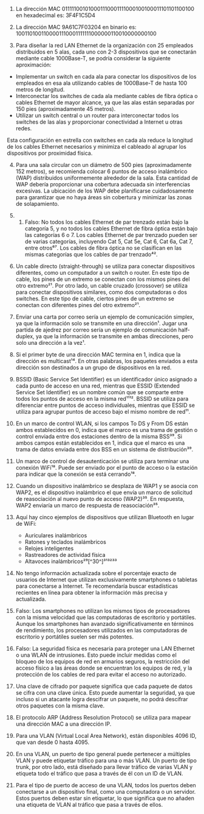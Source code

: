 1. La dirección MAC 011111001010001110001111000100100011101101100100 en hexadecimal es: 3F4F1C5D4

2. La dirección MAC 9A61C7F03204 en binario es: 1001101001100001110001111111000000110010000000100

3. Para diseñar la red LAN Ethernet de la organización con 25 empleados distribuidos en 5 alas, cada uno con 2-3 dispositivos que se conectarán mediante cable 1000Base-T, se podría considerar la siguiente aproximación:

- Implementar un switch en cada ala para conectar los dispositivos de los empleados en esa ala utilizando cables de 1000Base-T de hasta 100 metros de longitud.
- Interconectar los switches de cada ala mediante cables de fibra óptica o cables Ethernet de mayor alcance, ya que las alas están separadas por 150 pies (aproximadamente 45 metros).
- Utilizar un switch central o un router para interconectar todos los switches de las alas y proporcionar conectividad a Internet u otras redes.

Esta configuración en estrella con switches en cada ala reduce la longitud de los cables Ethernet necesarios y minimiza el cableado al agrupar los dispositivos por proximidad física.

4. Para una sala circular con un diámetro de 500 pies (aproximadamente 152 metros), se recomienda colocar 6 puntos de acceso inalámbrico (WAP) distribuidos uniformemente alrededor de la sala. Esta cantidad de WAP debería proporcionar una cobertura adecuada sin interferencias excesivas. La ubicación de los WAP debe planificarse cuidadosamente para garantizar que no haya áreas sin cobertura y minimizar las zonas de solapamiento.
5. 1. Falso: No todos los cables Ethernet de par trenzado están bajo la categoría 5, y no todos los cables Ethernet de fibra óptica están bajo las categorías 6 o 7. Los cables Ethernet de par trenzado pueden ser de varias categorías, incluyendo Cat 5, Cat 5e, Cat 6, Cat 6a, Cat 7, entre otros⁶⁷. Los cables de fibra óptica no se clasifican en las mismas categorías que los cables de par trenzado⁴².

2. Un cable directo (straight-through) se utiliza para conectar dispositivos diferentes, como un computador a un switch o router. En este tipo de cable, los pines de un extremo se conectan con los mismos pines del otro extremo²¹. Por otro lado, un cable cruzado (crossover) se utiliza para conectar dispositivos similares, como dos computadoras o dos switches. En este tipo de cable, ciertos pines de un extremo se conectan con diferentes pines del otro extremo²¹.

3. Enviar una carta por correo sería un ejemplo de comunicación simplex, ya que la información solo se transmite en una dirección¹. Jugar una partida de ajedrez por correo sería un ejemplo de comunicación half-duplex, ya que la información se transmite en ambas direcciones, pero solo una dirección a la vez¹.

4. Si el primer byte de una dirección MAC termina en 1, indica que la dirección es multicast¹⁴. En otras palabras, los paquetes enviados a esta dirección son destinados a un grupo de dispositivos en la red.

5. BSSID (Basic Service Set Identifier) es un identificador único asignado a cada punto de acceso en una red, mientras que ESSID (Extended Service Set Identifier) es un nombre común que se comparte entre todos los puntos de acceso en la misma red¹¹¹². BSSID se utiliza para diferenciar entre puntos de acceso individuales, mientras que ESSID se utiliza para agrupar puntos de acceso bajo el mismo nombre de red¹¹.

6. En un marco de control WLAN, si los campos To DS y From DS están ambos establecidos en 0, indica que el marco es una trama de gestión o control enviada entre dos estaciones dentro de la misma BSS³⁹. Si ambos campos están establecidos en 1, indica que el marco es una trama de datos enviada entre dos BSS en un sistema de distribución³⁹.

7. Un marco de control de desautenticación se utiliza para terminar una conexión WiFi¹⁸. Puede ser enviado por el punto de acceso o la estación para indicar que la conexión se está cerrando¹⁸.

8. Cuando un dispositivo inalámbrico se desplaza de WAP1 y se asocia con WAP2, es el dispositivo inalámbrico el que envía un marco de solicitud de reasociación al nuevo punto de acceso (WAP2)³⁵. En respuesta, WAP2 enviaría un marco de respuesta de reasociación³⁵.

9. Aquí hay cinco ejemplos de dispositivos que utilizan Bluetooth en lugar de WiFi:
    - Auriculares inalámbricos
    - Ratones y teclados inalámbricos
    - Relojes inteligentes
    - Rastreadores de actividad física
    - Altavoces inalámbricos²⁹[^30^]³¹³²³³

10. No tengo información actualizada sobre el porcentaje exacto de usuarios de Internet que utilizan exclusivamente smartphones o tabletas para conectarse a Internet. Te recomendaría buscar estadísticas recientes en línea para obtener la información más precisa y actualizada.

11. Falso: Los smartphones no utilizan los mismos tipos de procesadores con la misma velocidad que las computadoras de escritorio y portátiles. Aunque los smartphones han avanzado significativamente en términos de rendimiento, los procesadores utilizados en las computadoras de escritorio y portátiles suelen ser más potentes.

12. Falso: La seguridad física es necesaria para proteger una LAN Ethernet o una WLAN de intrusiones. Esto puede incluir medidas como el bloqueo de los equipos de red en armarios seguros, la restricción del acceso físico a las áreas donde se encuentran los equipos de red, y la protección de los cables de red para evitar el acceso no autorizado.

13. Una clave de cifrado por paquete significa que cada paquete de datos se cifra con una clave única. Esto puede aumentar la seguridad, ya que incluso si un atacante logra descifrar un paquete, no podrá descifrar otros paquetes con la misma clave.

14. El protocolo ARP (Address Resolution Protocol) se utiliza para mapear una dirección MAC a una dirección IP.

15. Para una VLAN (Virtual Local Area Network), están disponibles 4096 ID, que van desde 0 hasta 4095.

16. En una VLAN, un puerto de tipo general puede pertenecer a múltiples VLAN y puede etiquetar tráfico para una o más VLAN. Un puerto de tipo trunk, por otro lado, está diseñado para llevar tráfico de varias VLAN y etiqueta todo el tráfico que pasa a través de él con un ID de VLAN.

17. Para el tipo de puerto de acceso de una VLAN, todos los puertos deben conectarse a un dispositivo final, como una computadora o un servidor. Estos puertos deben estar sin etiquetar, lo que significa que no añaden una etiqueta de VLAN al tráfico que pasa a través de ellos.

